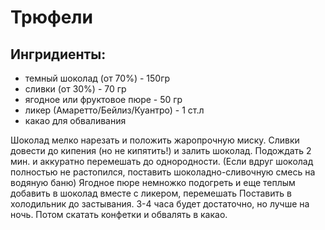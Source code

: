  # Трюфели 

## Ингридиенты:

* темный шоколад (от 70%) - 150гр
* сливки (от 30%) - 70 гр
* ягодное или фруктовое пюре - 50 гр
* ликер (Амаретто/Бейлиз/Куантро) - 1 ст.л
* какао для обваливания

Шоколад мелко нарезать и положить жаропрочную миску. Сливки довести до кипения (но не кипятить!) и залить шоколад. Подождать 2 мин. и аккуратно перемешать до однородности. (Если вдруг шоколад полностью не растопился, поставить шоколадно-сливочную смесь на водяную баню)
Ягодное пюре немножко подогреть и еще теплым добавить в шоколад вместе с ликером, перемешать
Поставить в холодильник до застывания.  3-4 часа будет достаточно, но лучше на ночь.
Потом скатать конфетки и обвалять в какао.

